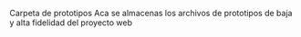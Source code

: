 Carpeta de prototipos 
Aca se almacenas los archivos de prototipos de baja y alta fidelidad del proyecto web
